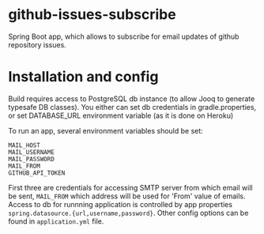 # github-issues-subscribe
Spring Boot app, which allows to subscribe for email updates of github repository issues.
# Installation and config
Build requires access to PostgreSQL db instance (to allow Jooq to generate typesafe DB classes). You either can set db credentials
in gradle.properties, or set DATABASE_URL environment variable (as it is done on Heroku)

To run an app, several environment variables should be set:
```
MAIL_HOST
MAIL_USERNAME
MAIL_PASSWORD
MAIL_FROM
GITHUB_API_TOKEN
```
First three are credentials for accessing SMTP server from which email will be sent, `MAIL_FROM` which address will be used for
'From' value of emails.
Access to db for runnning application is controlled by app properties `spring.datasource.{url,username,password}`. Other config options
can be found in `application.yml` file.
